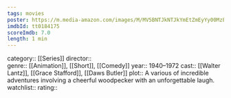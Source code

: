 ```yaml
---
tags: movies
poster: https://m.media-amazon.com/images/M/MV5BNTJkNTJkYmEtZmEyYy00MzEwLTk2MTMtZDZjNDJlMDZiZmMyXkEyXkFqcGdeQXVyNzMwOTY2NTI@._V1_SX300.jpg
imdbId: tt0184175
scoreImdb: 7.0
length: 1 min
---
```


category:: [[Series]]
director::  
genre:: [[Animation]], [[Short]], [[Comedy]]
year:: 1940–1972
cast:: [[Walter Lantz]], [[Grace Stafford]], [[Daws Butler]]
plot:: A various of incredible adventures involving a cheerful woodpecker with an unforgettable laugh.
watchlist::
rating::
